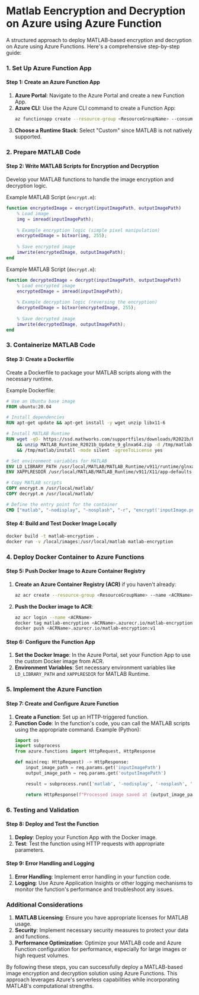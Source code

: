 # Matlab Eencryption and Decryption on Azure using Azure Function

A structured approach to deploy MATLAB-based encryption and decryption on Azure using Azure Functions. Here's a comprehensive step-by-step guide:

### 1. Set Up Azure Function App
#### Step 1: Create an Azure Function App
1. **Azure Portal**: Navigate to the Azure Portal and create a new Function App.
2. **Azure CLI**: Use the Azure CLI command to create a Function App:
   ```sh
   az functionapp create --resource-group <ResourceGroupName> --consumption-plan-location <Location> --runtime custom --functions-version 4 --name <FunctionAppName> --storage-account <StorageAccountName>
   ```
3. **Choose a Runtime Stack**: Select "Custom" since MATLAB is not natively supported.

### 2. Prepare MATLAB Code
#### Step 2: Write MATLAB Scripts for Encryption and Decryption
Develop your MATLAB functions to handle the image encryption and decryption logic.

Example MATLAB Script (`encrypt.m`):
```matlab
function encryptedImage = encrypt(inputImagePath, outputImagePath)
    % Load image
    img = imread(inputImagePath);
    
    % Example encryption logic (simple pixel manipulation)
    encryptedImage = bitxor(img, 255);
    
    % Save encrypted image
    imwrite(encryptedImage, outputImagePath);
end
```

Example MATLAB Script (`decrypt.m`):
```matlab
function decryptedImage = decrypt(inputImagePath, outputImagePath)
    % Load encrypted image
    encryptedImage = imread(inputImagePath);
    
    % Example decryption logic (reversing the encryption)
    decryptedImage = bitxor(encryptedImage, 255);
    
    % Save decrypted image
    imwrite(decryptedImage, outputImagePath);
end
```

### 3. Containerize MATLAB Code
#### Step 3: Create a Dockerfile
Create a Dockerfile to package your MATLAB scripts along with the necessary runtime.

Example Dockerfile:
```dockerfile
# Use an Ubuntu base image
FROM ubuntu:20.04

# Install dependencies
RUN apt-get update && apt-get install -y wget unzip libx11-6

# Install MATLAB Runtime
RUN wget -qO- https://ssd.mathworks.com/supportfiles/downloads/R2021b/Release/9/deployment_files/installer/complete/glnxa64/MATLAB_Runtime_R2021b_Update_9_glnxa64.zip \
    && unzip MATLAB_Runtime_R2021b_Update_9_glnxa64.zip -d /tmp/matlab \
    && /tmp/matlab/install -mode silent -agreeToLicense yes

# Set environment variables for MATLAB
ENV LD_LIBRARY_PATH /usr/local/MATLAB/MATLAB_Runtime/v911/runtime/glnxa64:/usr/local/MATLAB/MATLAB_Runtime/v911/bin/glnxa64:/usr/local/MATLAB/MATLAB_Runtime/v911/sys/os/glnxa64
ENV XAPPLRESDIR /usr/local/MATLAB/MATLAB_Runtime/v911/X11/app-defaults

# Copy MATLAB scripts
COPY encrypt.m /usr/local/matlab/
COPY decrypt.m /usr/local/matlab/

# Define the entry point for the container
CMD ["matlab", "-nodisplay", "-nosplash", "-r", "encrypt('inputImage.png', 'encryptedImage.png'); exit;"]
```

#### Step 4: Build and Test Docker Image Locally
```sh
docker build -t matlab-encryption .
docker run -v /local/images:/usr/local/matlab matlab-encryption
```

### 4. Deploy Docker Container to Azure Functions
#### Step 5: Push Docker Image to Azure Container Registry
1. **Create an Azure Container Registry (ACR)** if you haven't already:
   ```sh
   az acr create --resource-group <ResourceGroupName> --name <ACRName> --sku Basic
   ```
2. **Push the Docker image to ACR**:
   ```sh
   az acr login --name <ACRName>
   docker tag matlab-encryption <ACRName>.azurecr.io/matlab-encryption:v1
   docker push <ACRName>.azurecr.io/matlab-encryption:v1
   ```

#### Step 6: Configure the Function App
1. **Set the Docker Image**: In the Azure Portal, set your Function App to use the custom Docker image from ACR.
2. **Environment Variables**: Set necessary environment variables like `LD_LIBRARY_PATH` and `XAPPLRESDIR` for MATLAB Runtime.

### 5. Implement the Azure Function
#### Step 7: Create and Configure Azure Function
1. **Create a Function**: Set up an HTTP-triggered function.
2. **Function Code**: In the function's code, you can call the MATLAB scripts using the appropriate command.
   Example (Python):
   ```python
   import os
   import subprocess
   from azure.functions import HttpRequest, HttpResponse

   def main(req: HttpRequest) -> HttpResponse:
       input_image_path = req.params.get('inputImagePath')
       output_image_path = req.params.get('outputImagePath')

       result = subprocess.run(['matlab', '-nodisplay', '-nosplash', '-r', f"encrypt('{input_image_path}', '{output_image_path}'); exit;"], stdout=subprocess.PIPE)

       return HttpResponse(f"Processed image saved at {output_image_path}", status_code=200)
   ```

### 6. Testing and Validation
#### Step 8: Deploy and Test the Function
1. **Deploy**: Deploy your Function App with the Docker image.
2. **Test**: Test the function using HTTP requests with appropriate parameters.

#### Step 9: Error Handling and Logging
1. **Error Handling**: Implement error handling in your function code.
2. **Logging**: Use Azure Application Insights or other logging mechanisms to monitor the function's performance and troubleshoot any issues.

### Additional Considerations
1. **MATLAB Licensing**: Ensure you have appropriate licenses for MATLAB usage.
2. **Security**: Implement necessary security measures to protect your data and functions.
3. **Performance Optimization**: Optimize your MATLAB code and Azure Function configuration for performance, especially for large images or high request volumes.

By following these steps, you can successfully deploy a MATLAB-based image encryption and decryption solution using Azure Functions. This approach leverages Azure's serverless capabilities while incorporating MATLAB's computational strengths.
